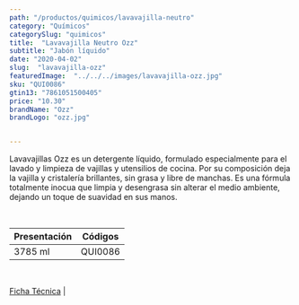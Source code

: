 ```yaml
---
path: "/productos/quimicos/lavavajilla-neutro"
category: "Químicos"
categorySlug: "quimicos"
title:  "Lavavajilla Neutro Ozz"
subtitle: "Jabón líquido"
date: "2020-04-02"
slug:  "lavavajilla-ozz"
featuredImage:  "../../../images/lavavajilla-ozz.jpg"
sku: "QUI0086"
gtin13: "7861051500405"
price: "10.30"
brandName: "Ozz"
brandLogo: "ozz.jpg"


---
```

Lavavajillas Ozz es un detergente líquido, formulado especialmente para el lavado y limpieza de vajillas y utensilios de cocina. Por su composición deja la vajilla y cristalería brillantes, sin grasa y libre de manchas. Es una fórmula totalmente inocua que limpia y desengrasa sin alterar el medio ambiente, dejando un toque de suavidad en sus manos.

<br>
<table class="min-w-full md:min-w-0 divide-y-0 divide-gray-200">
          <thead class=" bg-white">
            <tr>
              <th scope="col" class="px-6 text-center text-xs font-medium text-blue-500 uppercase tracking-wider">
                Presentación
              </th>
              <th scope="col" class="px-6 py-3 text-center text-xs font-medium text-blue-500 uppercase tracking-wider">
                Códigos
              </th>
            </tr>
          </thead>
          <tbody>
            <tr class="bg-gray-400">
              <td class="px-6 py-4 whitespace-nowrap text-sm text-gray-700 text-center">
              3785 ml
              </td>
              <td class="px-6 py-4 whitespace-nowrap text-sm text-gray-700 text-center">
              QUI0086
              </td>
            </tr>
          </tbody>
        </table>
        <br>

 <a href="../../../files/FT-lavavajilla-ozz.pdf" target="_blank" rel="noopener">Ficha Técnica</a> |
